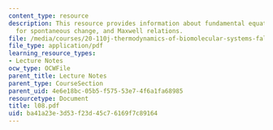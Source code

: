 ```yaml
---
content_type: resource
description: This resource provides information about fundamental equations, criteria
  for spontaneous change, and Maxwell relations.
file: /media/courses/20-110j-thermodynamics-of-biomolecular-systems-fall-2005/ba41a23e3d53f23d45c76169f7c89164_l08.pdf
file_type: application/pdf
learning_resource_types:
- Lecture Notes
ocw_type: OCWFile
parent_title: Lecture Notes
parent_type: CourseSection
parent_uid: 4e6e18bc-05b5-f575-53e7-4f6a1fa68985
resourcetype: Document
title: l08.pdf
uid: ba41a23e-3d53-f23d-45c7-6169f7c89164
---
```

